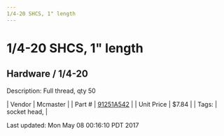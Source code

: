```yaml
---
1/4-20 SHCS, 1" length
---
```

# 1/4-20 SHCS, 1" length
## Hardware / 1/4-20
Description: 	Full thread, qty 50 

| Vendor | Mcmaster | 
| Part # | [91251A542](https://www.mcmaster.com/#91251A542) | 
| Unit Price | $7.84 | 
| Tags: | socket head,  | 

Last updated: Mon May 08 00:16:10 PDT 2017